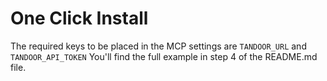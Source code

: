 # One Click Install
The required keys to be placed in the MCP settings are
`TANDOOR_URL`
and
`TANDOOR_API_TOKEN`
You'll find the full example in step 4 of the README.md file.